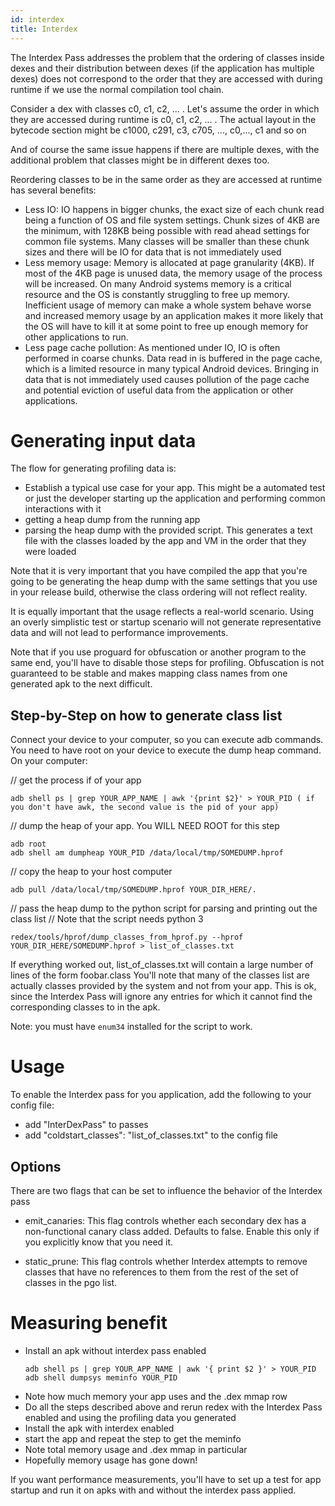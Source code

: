 ```yaml
---
id: interdex
title: Interdex
---
```


The Interdex Pass addresses the problem that the ordering of classes inside dexes
and their distribution between dexes (if the application has multiple dexes) does
not correspond to the order that they are accessed with during runtime if we use
the normal compilation tool chain.

Consider a dex with classes c0, c1, c2, ... . Let's assume the order in which
they are accessed during runtime is c0, c1, c2, ... .
The actual layout in the bytecode section might be
c1000, c291, c3, c705, ..., c0,..., c1 and so on

And of course the same issue happens if there are multiple dexes, with the
additional problem that classes might be in different dexes too.

Reordering classes to be in the same order as they are accessed at
runtime has several benefits:
- Less IO: IO happens in bigger chunks, the exact size of each chunk read being a function of OS and file system settings. Chunk sizes of 4KB are the minimum, with 128KB being possible with read ahead settings for common file systems. Many classes will be smaller than these chunk sizes and there will be IO for data that is not immediately used
- Less memory usage: Memory is allocated at page granularity (4KB). If most of the 4KB page is unused data, the memory usage of the process will be increased. On many Android systems memory is a critical resource and the OS is constantly struggling to free up memory. Inefficient usage of memory can make a whole system behave worse and increased memory usage by an application makes it more likely that the OS will have to kill it at some point to free up enough memory for other applications to run.
- Less page cache pollution: As mentioned under IO, IO is often performed in coarse chunks. Data read in is buffered in the page cache, which is a limited resource in many typical Android devices. Bringing in data that is not immediately used causes pollution of the page cache and potential eviction of useful data from the application or other applications.

# Generating input data

The flow for generating profiling data is:
- Establish a typical use case for your app. This might be a automated test or just the developer starting up the application and performing common interactions with it
- getting a heap dump from the running app
- parsing the heap dump with the provided script. This generates a text file with the classes loaded by the app and VM in the order that they were loaded

Note that it is very important that you have compiled the app that you're going
to be generating the heap dump with the same settings that you use in your
release build, otherwise the class ordering will not reflect reality.

It is equally important that the usage reflects a real-world scenario. Using
an overly simplistic test or startup scenario will not generate representative
data and will not lead to performance improvements.

Note that if you use proguard for obfuscation or another program to the same
end, you'll have to disable those steps for profiling. Obfuscation is not
guaranteed to be stable and makes mapping class names from one generated apk
to the next difficult.

## Step-by-Step on how to generate class list
Connect your device to your computer, so you can execute adb commands. You need to have root on your device to execute the dump heap command.
On your computer:

 // get the process if of your app
 ```
 adb shell ps | grep YOUR_APP_NAME | awk '{print $2}' > YOUR_PID ( if you don't have awk, the second value is the pid of your app)
 ```
 // dump the heap of your app. You WILL NEED ROOT for this step
 ```
 adb root
 adb shell am dumpheap YOUR_PID /data/local/tmp/SOMEDUMP.hprof
 ```
 // copy the heap to your host computer
 ```
 adb pull /data/local/tmp/SOMEDUMP.hprof YOUR_DIR_HERE/.
 ```
 // pass the heap dump to the python script for parsing and printing out the class list
 // Note that the script needs python 3
 ```
 redex/tools/hprof/dump_classes_from_hprof.py --hprof YOUR_DIR_HERE/SOMEDUMP.hprof > list_of_classes.txt
 ```

 If everything worked out, list_of_classes.txt will contain a large number of lines of the form foobar.class
 You'll note that many of the classes list are actually classes provided by the system and not from your app.
 This is ok, since the Interdex Pass will ignore any entries for which it cannot find the corresponding classes to in the apk.

 Note: you must have ```enum34``` installed for the script to work.

# Usage

To enable the Interdex pass for you application, add the following to your config file:

- add "InterDexPass" to passes
- add "coldstart\_classes": "list\_of\_classes.txt" to the config file

## Options

There are two flags that can be set to influence the behavior of the Interdex pass

- emit_canaries: This flag controls whether each secondary dex has
  a non-functional canary class added. Defaults to false.
  Enable this only if you explicitly know that you need it.

- static_prune: This flag controls whether Interdex attempts to remove classes
  that have no references to them from the rest of the set of classes in the pgo list.

# Measuring benefit

- Install an apk without interdex pass enabled
  ```
  adb shell ps | grep YOUR_APP_NAME | awk '{ print $2 }' > YOUR_PID
  adb shell dumpsys meminfo YOUR_PID
  ```
- Note how much memory your app uses and the .dex mmap row
- Do all the steps described above and rerun redex with the Interdex Pass enabled and using the profiling data you generated
- Install the apk with interdex enabled
- start the app and repeat the step to get the meminfo
- Note total memory usage and .dex mmap in particular
- Hopefully memory usage has gone down!

If you want performance measurements, you'll have to set up a test for app startup and run it on apks with and without the interdex pass applied.
